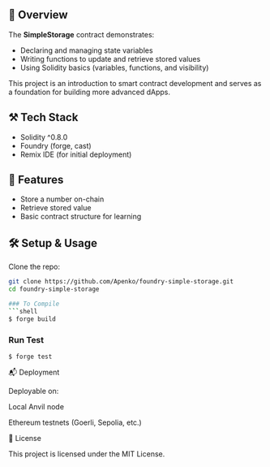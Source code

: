 ## 📖 Overview
The **SimpleStorage** contract demonstrates:
- Declaring and managing state variables
- Writing functions to update and retrieve stored values
- Using Solidity basics (variables, functions, and visibility)

This project is an introduction to smart contract development and serves as a foundation for building more advanced dApps.

## ⚒️ Tech Stack
- Solidity ^0.8.0
- Foundry (forge, cast)
- Remix IDE (for initial deployment)

## 🚀 Features
- Store a number on-chain
- Retrieve stored value
- Basic contract structure for learning

## 🛠️ Setup & Usage
Clone the repo:
```bash
git clone https://github.com/Apenko/foundry-simple-storage.git
cd foundry-simple-storage

### To Compile
```shell
$ forge build
```
### Run Test
```shell
$ forge test
```
📬 Deployment

Deployable on:

Local Anvil node

Ethereum testnets (Goerli, Sepolia, etc.)

📝 License

This project is licensed under the MIT License.
